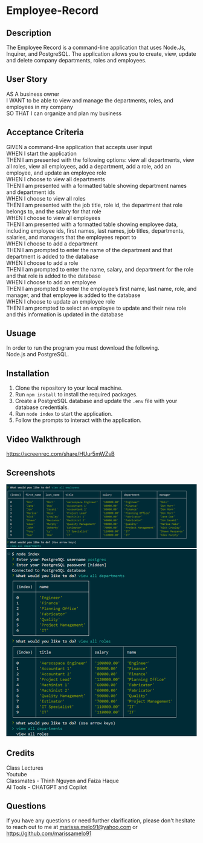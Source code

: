 # Employee-Record

## Description
The Employee Record is a command-line application that uses Node.Js, Inquirer, and PostgreSQL. The application allows you to create, view, update and delete company departments, roles and employees.

## User Story
AS A business owner <br>
I WANT to be able to view and manage the departments, roles, and employees in my company<br>
SO THAT I can organize and plan my business<br>

## Acceptance Criteria
GIVEN a command-line application that accepts user input<br>
WHEN I start the application<br>
THEN I am presented with the following options: view all departments, view all roles, view all employees, add a department, add a role, add an employee, and update an employee role<br>
WHEN I choose to view all departments<br>
THEN I am presented with a formatted table showing department names and department ids<br>
WHEN I choose to view all roles<br>
THEN I am presented with the job title, role id, the department that role belongs to, and the salary for that role<br>
WHEN I choose to view all employees<br>
THEN I am presented with a formatted table showing employee data, including employee ids, first names, last names, job titles, departments, salaries, and managers that the employees report to<br>
WHEN I choose to add a department<br>
THEN I am prompted to enter the name of the department and that department is added to the database<br>
WHEN I choose to add a role<br>
THEN I am prompted to enter the name, salary, and department for the role and that role is added to the database<br>
WHEN I choose to add an employee<br>
THEN I am prompted to enter the employee’s first name, last name, role, and manager, and that employee is added to the database<br>
WHEN I choose to update an employee role<br>
THEN I am prompted to select an employee to update and their new role and this information is updated in the database<br>

## Usuage
In order to run the program you must download the following.<br>
Node.js and PostgreSQL.

## Installation 
1. Clone the repository to your local machine.
2. Run `npm install` to install the required packages.
3. Create a PostgreSQL database and update the `.env` file with your database credentials.
4. Run `node index` to start the application.
5. Follow the prompts to interact with the application.

## Video Walkthrough
https://screenrec.com/share/HUur5mWZsB

## Screenshots
![Screenshot](./assets/Department_Table.png)
![Screenshot](./assets/Employee_Table.png)

## Credits
Class Lectures<br>
Youtube<br>
Classmates - Thinh Nguyen and Faiza Haque<br>
AI Tools - CHATGPT and Copilot<br>

## Questions
If you have any questions or need further clarification, please don't hesitate to reach out to me at
marissa.melo91@yahoo.com or https://github.com/marissamelo91

